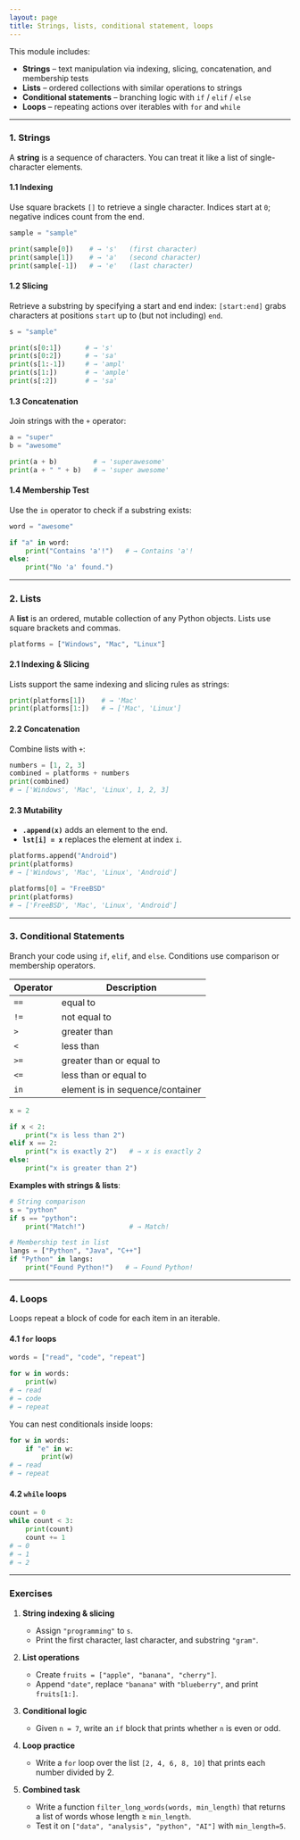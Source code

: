 ```yaml
---
layout: page
title: Strings, lists, conditional statement, loops
---
```


This module includes:
- **Strings** – text manipulation via indexing, slicing, concatenation, and membership tests  
- **Lists** – ordered collections with similar operations to strings  
- **Conditional statements** – branching logic with `if` / `elif` / `else`  
- **Loops** – repeating actions over iterables with `for` and `while`  

---

### 1. Strings

A **string** is a sequence of characters. You can treat it like a list of single-character elements.

#### 1.1 Indexing  
Use square brackets `[]` to retrieve a single character. Indices start at `0`; negative indices count from the end.

```python
sample = "sample"

print(sample[0])    # → 's'   (first character)
print(sample[1])    # → 'a'   (second character)
print(sample[-1])   # → 'e'   (last character)
````

#### 1.2 Slicing

Retrieve a substring by specifying a start and end index: `[start:end]` grabs characters at positions `start` up to (but not including) `end`.

```python
s = "sample"

print(s[0:1])      # → 's'
print(s[0:2])      # → 'sa'
print(s[1:-1])     # → 'ampl'
print(s[1:])       # → 'ample'
print(s[:2])       # → 'sa'
```

#### 1.3 Concatenation

Join strings with the `+` operator:

```python
a = "super"
b = "awesome"

print(a + b)         # → 'superawesome'
print(a + " " + b)   # → 'super awesome'
```

#### 1.4 Membership Test

Use the `in` operator to check if a substring exists:

```python
word = "awesome"

if "a" in word:
    print("Contains 'a'!")   # → Contains 'a'!
else:
    print("No 'a' found.")
```

---

### 2. Lists

A **list** is an ordered, mutable collection of any Python objects. Lists use square brackets and commas.

```python
platforms = ["Windows", "Mac", "Linux"]
```

#### 2.1 Indexing & Slicing

Lists support the same indexing and slicing rules as strings:

```python
print(platforms[1])    # → 'Mac'
print(platforms[1:])   # → ['Mac', 'Linux']
```

#### 2.2 Concatenation

Combine lists with `+`:

```python
numbers = [1, 2, 3]
combined = platforms + numbers
print(combined)
# → ['Windows', 'Mac', 'Linux', 1, 2, 3]
```

#### 2.3 Mutability

* **`.append(x)`** adds an element to the end.
* **`lst[i] = x`** replaces the element at index `i`.

```python
platforms.append("Android")
print(platforms)
# → ['Windows', 'Mac', 'Linux', 'Android']

platforms[0] = "FreeBSD"
print(platforms)
# → ['FreeBSD', 'Mac', 'Linux', 'Android']
```

---

### 3. Conditional Statements

Branch your code using `if`, `elif`, and `else`. Conditions use comparison or membership operators.

| Operator | Description                      |
| -------- | -------------------------------- |
| `==`     | equal to                         |
| `!=`     | not equal to                     |
| `>`      | greater than                     |
| `<`      | less than                        |
| `>=`     | greater than or equal to         |
| `<=`     | less than or equal to            |
| `in`     | element is in sequence/container |

```python
x = 2

if x < 2:
    print("x is less than 2")
elif x == 2:
    print("x is exactly 2")   # → x is exactly 2
else:
    print("x is greater than 2")
```

**Examples with strings & lists**:

```python
# String comparison
s = "python"
if s == "python":
    print("Match!")           # → Match!

# Membership test in list
langs = ["Python", "Java", "C++"]
if "Python" in langs:
    print("Found Python!")   # → Found Python!
```

---

### 4. Loops

Loops repeat a block of code for each item in an iterable.

#### 4.1 `for` loops

```python
words = ["read", "code", "repeat"]

for w in words:
    print(w)
# → read
# → code
# → repeat
```

You can nest conditionals inside loops:

```python
for w in words:
    if "e" in w:
        print(w)
# → read
# → repeat
```

#### 4.2 `while` loops

```python
count = 0
while count < 3:
    print(count)
    count += 1
# → 0
# → 1
# → 2
```

---

### Exercises

1. **String indexing & slicing**

   * Assign `"programming"` to `s`.
   * Print the first character, last character, and substring `"gram"`.

2. **List operations**

   * Create `fruits = ["apple", "banana", "cherry"]`.
   * Append `"date"`, replace `"banana"` with `"blueberry"`, and print `fruits[1:]`.

3. **Conditional logic**

   * Given `n = 7`, write an `if` block that prints whether `n` is even or odd.

4. **Loop practice**

   * Write a `for` loop over the list `[2, 4, 6, 8, 10]` that prints each number divided by 2.

5. **Combined task**

   * Write a function `filter_long_words(words, min_length)` that returns a list of words whose length ≥ `min_length`.
   * Test it on `["data", "analysis", "python", "AI"]` with `min_length=5`.
